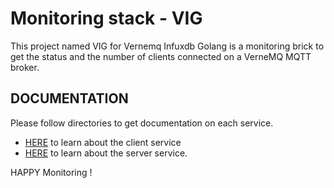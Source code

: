 # Monitoring stack - VIG 

This project named VIG for Vernemq Infuxdb Golang is a monitoring brick to get the status and the number of clients connected on a VerneMQ MQTT broker. 

## DOCUMENTATION 

Please follow directories to get documentation on each service. 

* [HERE](./client/README.md) to learn about the client service 
* [HERE](./server/README.md) to learn about the server service.

HAPPY Monitoring !